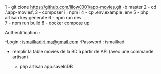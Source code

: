
1 - git clone https://github.com/lilow0001/app-movies.git -b master
2 - cd .\app-movies\ 
3 - composer i ;  npm i 
4 - cp .env.example .env
5 - php artisan key:generate
6 - npm run dev  
7 - npm run build
8 - docker compose up


Authentification :

-Login : ismailkadiri.ma@gmail.com
-Password : ismailkad

- remplir la table movies de la BD à partir de API (avec une commande  artisan)
  
   * php artisan app:saveInDB

